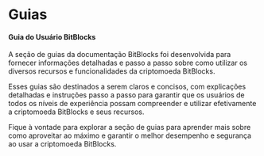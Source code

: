 # Guias

#### Guia do Usuário BitBlocks

A seção de guias da documentação BitBlocks foi desenvolvida para fornecer informações detalhadas e passo a passo sobre como utilizar os diversos recursos e funcionalidades da criptomoeda BitBlocks.

Esses guias são destinados a serem claros e concisos, com explicações detalhadas e instruções passo a passo para garantir que os usuários de todos os níveis de experiência possam compreender e utilizar efetivamente a criptomoeda BitBlocks e seus recursos.

Fique à vontade para explorar a seção de guias para aprender mais sobre como aproveitar ao máximo e garantir o melhor desempenho e segurança ao usar a criptomoeda BitBlocks.
